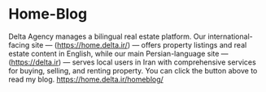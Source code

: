 # Home-Blog
Delta Agency manages a bilingual real estate platform. Our international-facing site — (https://home.delta.ir/) — offers property listings and real estate content in English, while our main Persian-language site — (https://delta.ir) — serves local users in Iran with comprehensive services for buying, selling, and renting property.
You can click the button above to read my blog.
https://home.delta.ir/homeblog/
